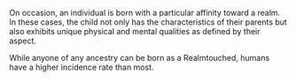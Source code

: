On occasion, an individual is born with a particular affinity toward a realm. In these cases, the child not only has the characteristics of their parents but also exhibits unique physical and mental qualities as defined by their aspect.

While anyone of any ancestry can be born as a Realmtouched, humans have a higher incidence rate than most.